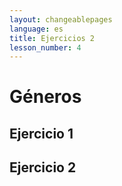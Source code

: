 ```yaml
---
layout: changeablepages
language: es
title: Ejercicios 2
lesson_number: 4
---
```


# Géneros

## Ejercicio 1
<div id="multipleChoiceContainer1"></div>

## Ejercicio 2
<div id="multipleChoiceContainer2"></div>

<link rel="stylesheet" href="custom-styles.css">

<script src="exercise.js"></script>
<script>
    document.addEventListener('DOMContentLoaded', function() {
        const language = '{{ page.language }}'; // Obtener el idioma del front matter

        // Ejercicio 1
        generateMultipleChoice(
            'multipleChoiceContainer1',
            '¿Qué significa "Emeon"?',
            ['Un Hombre', 'Una Mujer', 'Una Cosa', 'Un Animal Macho'],
            'Una Cosa',
            language
        );

        // Ejercicio 2
        generateMultipleChoice(
            'multipleChoiceContainer2',
            '¿Qué significa "Emon"?',
            ['Un Hombre', 'Una Mujer', 'Una Cosa', 'Un Animal Hembra'],
            'Un Hombre',
            language
        );
    });
</script>
